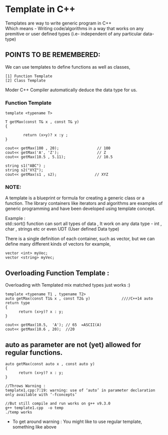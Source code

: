 # Template in C++

Templates are way to write generic program in C++  
Which means - Writing code/algorithms in a way that works on any premitive or user defined types (i.e- independent of any particular data-type)

## POINTS TO BE REMEMBERED:
We can use templates to define functions as well as classes,                                                 
  ```
  [1] Function Template                                                     
  [2] Class Template
  ```
Moder C++ Compiler automatically deduce the data type for us.


### Function Template

```
template <typename T>

T getMax(const T& x , const T& y)
{

        return (x>y)? x :y ;
}

cout<< getMax(100 , 20);                 // 100 
cout<< getMax('A', 'Z');                 // Z
cout<< getMax(10.5 , 5.11);              // 10.5

string s1("ABC") ;
string s2("XYZ");
cout<< getMax(s1 , s2);                 // XYZ

```  
### NOTE:  
A template is a blueprint or formula for creating a generic class or a function. 
The library containers like iterators and algorithms are examples of generic programming and have been developed using template concept.
  
  Example :                              
  std::sort() function can sort all types of data , It work on any data type - int , char , strings etc or even UDT (User defined Data type)

There is a single definition of each container, such as vector, 
but we can define many different kinds of vectors for example, 

```
vector <int> myVec;
vector <string> myVec; 
```
  
##  Overloading Function Template : 
Overloading with Templated mix matched types just works :)  

```
template <typename T1 , typename T2>
auto getMax(const T1& x , const T2& y)              ////C++14 auto return type
{
      return (x>y)? x : y;
}
```
```
cout<< getMax(10.5,  'A'); // 65  =ASCII(A) 
cout<< getMax(10.6 , 20);  //20
```

## auto as parameter are not (yet) allowed for regular functions.

```
auto getMax(const auto x , const auto y)
{
      return (x>y)? x : y;
}

```
```
//Throws Warning :
template1.cpp:7:19: warning: use of ‘auto’ in parameter declaration only available with ‘-fconcepts’

//But still compile and run works on g++ v9.3.0
g++ template1.cpp  -o temp
./temp works
```
* To get around warning : You might like to use regular template, something like above 




